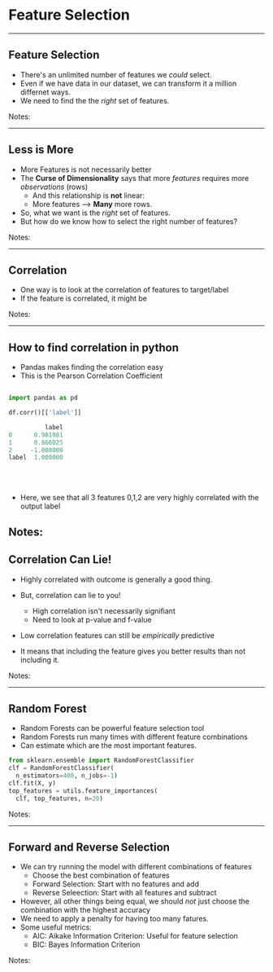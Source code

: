 # Feature Selection
---

## Feature Selection 

 * There's an unlimited number of features we *could* select.
 * Even if we have data in our dataset, we can transform it a million differnet ways.
 * We need to find the the *right* set of features.

Notes:

---

## Less is More

 * More Features is not necessarily better
 * The **Curse of Dimensionality** says that more *features* requires more *observations* (rows)
   - And this relationship is **not** linear:
   - More features --> **Many** more rows.
 * So, what we want is the *right* set of features.
 * But how do we know how to select the right number of features?

Notes:

---

## Correlation
 * One way is to look at the correlation of features to target/label
 * If the feature is correlated, it might be 

Notes:


---

## How to find correlation in python

 * Pandas makes finding the correlation easy
 * This is the Pearson Correlation Coefficient

```python

import pandas as pd

df.corr()[['label']]

          label
0      0.981981
1      0.866025
2     -1.000000
label  1.000000

```
<!-- {"left" : 0, "top" : 2.40, "height" : 2.9, "width" : 4.11} -->

<br/>
<br/>

* Here, we see that all 3 features 0,1,2 are very highly correlated with the output label

Notes:
---

## Correlation Can Lie!

 * Highly correlated with outcome is generally a good thing.

 * But, correlation can lie to you!
   - High correlation isn't necessarily signifiant
   - Need to look at p-value and f-value

 * Low correlation features can still be *empirically* predictive
  - It means that including the feature gives you better results than not including it.

Notes:


---

## Random Forest
 
 * Random Forests can be powerful feature selection tool
 * Random Forests run many times with different feature combinations
 * Can estimate which are the most important features.

```python
from sklearn.ensemble import RandomForestClassifier
clf = RandomForestClassifier(
  n_estimators=400, n_jobs=-1)
clf.fit(X, y)
top_features = utils.feature_importances(
  clf, top_features, n=20)

```
<!-- {"left" : 0, "top" : 3.16, "height" : 2.03, "width" : 9.28} -->

Notes:

---

## Forward and Reverse Selection

 * We can try running the model with different combinations of features
   - Choose the best combination of features
   - Forward Selection: Start with no features and add
   - Reverse Seleection: Start with all features and subtract
 * However, all other things being equal, we should *not* just choose the combination with the highest accuracy
 * We need to apply a penalty for having too many fatures.
 * Some useful metrics:
   - AIC: Aikake Information Criterion:  Useful for feature selection
   - BIC: Bayes Information Criterion


Notes:

